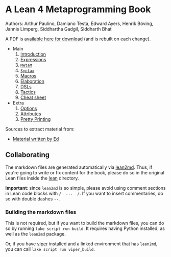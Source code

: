 # A Lean 4 Metaprogramming Book

Authors: Arthur Paulino, Damiano Testa, Edward Ayers, Henrik Böving, Jannis Limperg, Siddhartha Gadgil, Siddharth Bhat

A PDF is [available here for download](../../releases/download/latest/Metaprogramming.in.Lean.4.pdf) (and is rebuilt on each change).

* Main
    1. [Introduction](md/main/intro.md)
    2. [Expressions](md/main/expressions.md)
    3. [`MetaM`](md/main/metam.md)
    4. [`Syntax`](md/main/syntax.md)
    5. [Macros](md/main/macros.md)
    6. [Elaboration](md/main/elaboration.md)
    7. [DSLs](md/main/dsls.md)
    8. [Tactics](md/main/tactics.md)
    9. [Cheat sheet](md/main/cheat-sheet.md)
* Extra
    1. [Options](md/extra/options.md)
    2. [Attributes](md/extra/attributes.md)
    1. [Pretty Printing](md/extra/pretty-printing.md)

Sources to extract material from:
* [Material written by Ed](https://github.com/leanprover-community/mathlib4/blob/tutorial/docs/metaprogramming/02_metavariables.md)

## Collaborating

The markdown files are generated automatically via
[lean2md](https://github.com/arthurpaulino/lean2md). Thus, if you're going to
write or fix content for the book, please do so in the original Lean files
inside the [lean](lean) directory.

**Important**: since `lean2md` is so simple, please avoid using comment sections
in Lean code blocks with `/- ... -/`. If you want to insert commentaries, do so
with double dashes `--`.

### Building the markdown files

This is not required, but if you want to build the markdown files, you can do so
by running `lake script run build`. It requires having Python installed, as well
as the `lean2md` package.

Or, if you have [viper](https://github.com/arthurpaulino/viper) installed and
a linked environment that has `lean2md`, you can call
`lake script run viper_build`.
